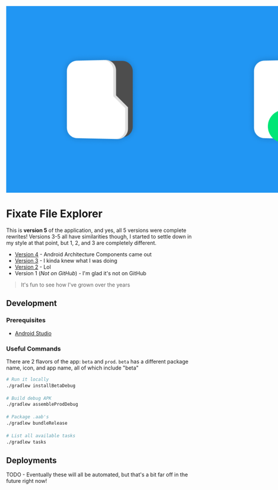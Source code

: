 <div style="display:flex"><img style="flex:1" src="artwork/icon-store.png"><img style="flex:1" src="artwork/icon-beta-store.png"></div>

# Fixate File Explorer

This is **version 5** of the application, and yes, all 5 versions were complete rewrites! Versions 3-5 all have similarities though, I started to settle down in my style at that point, but 1, 2, and 3 are completely different.

- [Version 4](https://github.com/aklinker1/fixate4) - Android Architecture Components came out
- [Version 3](https://github.com/aklinker1/Fixate3) - I kinda knew what I was doing
- [Version 2](https://github.com/aklinker1/Fixate-File-Manager) - Lol
- Version 1 (_Not on GitHub_) - I'm glad it's not on GitHub

> It's fun to see how I've grown over the years

## Development

### Prerequisites

- [Android Studio](https://developer.android.com/studio/install)

### Useful Commands

There are 2 flavors of the app: `beta` and `prod`. `beta` has a different package name, icon, and app name, all of which include "beta"

```bash
# Run it locally
./gradlew installBetaDebug

# Build debug APK
./gradlew assembleProdDebug

# Package .aab's
./gradlew bundleRelease

# List all available tasks
./gradlew tasks
```

## Deployments

TODO - Eventually these will all be automated, but that's a bit far off in the future right now!
